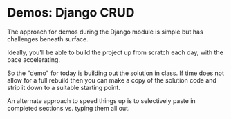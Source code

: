 # Demos: Django CRUD

The approach for demos during the Django module is simple but has challenges beneath surface.

Ideally, you'll be able to build the project up from scratch each day, with the pace accelerating.

So the "demo" for today is building out the solution in class. If time does not allow for a full rebuild then you can make a copy of the solution code and strip it down to a suitable starting point.

An alternate approach to speed things up is to selectively paste in completed sections vs. typing them all out.
